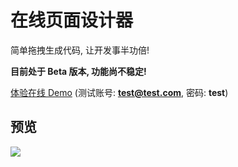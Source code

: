 # 在线页面设计器

简单拖拽生成代码, 让开发事半功倍!

**目前处于 Beta 版本, 功能尚不稳定!**


[体验在线 Demo](http://fb.util.city/) (测试账号: <b>test@test.com</b>, 密码: <b>test</b>)

## 预览
![](./docs/preview1.jpg)


